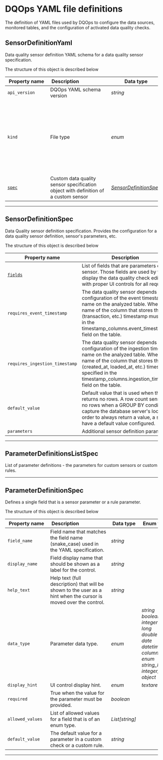 # DQOps YAML file definitions
The definition of YAML files used by DQOps to configure the data sources, monitored tables, and the configuration of activated data quality checks.


## SensorDefinitionYaml
Data quality sensor definition YAML schema for a data quality sensor specification.









The structure of this object is described below

|&nbsp;Property&nbsp;name&nbsp;|&nbsp;Description&nbsp;&nbsp;&nbsp;&nbsp;&nbsp;&nbsp;&nbsp;&nbsp;&nbsp;&nbsp;&nbsp;&nbsp;&nbsp;&nbsp;&nbsp;&nbsp;&nbsp;&nbsp;&nbsp;&nbsp;&nbsp;|&nbsp;Data&nbsp;type&nbsp;|&nbsp;Enum&nbsp;values&nbsp;|&nbsp;Default&nbsp;value&nbsp;|&nbsp;Sample&nbsp;values&nbsp;|
|---------------|---------------------------------|-----------|-------------|---------------|---------------|
|<span class="no-wrap-code ">`api_version`</span>|DQOps YAML schema version|*string*| |dqo/v1| |
|<span class="no-wrap-code ">`kind`</span>|File type|*enum*|*source*<br/>*table*<br/>*sensor*<br/>*provider_sensor*<br/>*rule*<br/>*check*<br/>*settings*<br/>*file_index*<br/>*dashboards*<br/>*default_schedules*<br/>*default_checks*<br/>*default_notifications*<br/>|sensor| |
|<span class="no-wrap-code ">[`spec`](./SensorDefinitionYaml.md#sensordefinitionspec)</span>|Custom data quality sensor specification object with definition of a custom sensor|*[SensorDefinitionSpec](./SensorDefinitionYaml.md#sensordefinitionspec)*| | | |









___


## SensorDefinitionSpec
Data Quality sensor definition specification. Provides the configuration for a data quality sensor definition, sensor&#x27;s parameters, etc.









The structure of this object is described below

|&nbsp;Property&nbsp;name&nbsp;|&nbsp;Description&nbsp;&nbsp;&nbsp;&nbsp;&nbsp;&nbsp;&nbsp;&nbsp;&nbsp;&nbsp;&nbsp;&nbsp;&nbsp;&nbsp;&nbsp;&nbsp;&nbsp;&nbsp;&nbsp;&nbsp;&nbsp;|&nbsp;Data&nbsp;type&nbsp;|&nbsp;Enum&nbsp;values&nbsp;|&nbsp;Default&nbsp;value&nbsp;|&nbsp;Sample&nbsp;values&nbsp;|
|---------------|---------------------------------|-----------|-------------|---------------|---------------|
|<span class="no-wrap-code ">[`fields`](./SensorDefinitionYaml.md#parameterdefinitionslistspec)</span>|List of fields that are parameters of a custom sensor. Those fields are used by the DQOps UI to display the data quality check editing screens with proper UI controls for all required fields.|*[ParameterDefinitionsListSpec](./SensorDefinitionYaml.md#parameterdefinitionslistspec)*| | | |
|<span class="no-wrap-code ">`requires_event_timestamp`</span>|The data quality sensor depends on the configuration of the event timestamp column name on the analyzed table. When true, the name of the column that stores the event (transaction, etc.) timestamp must be specified in the timestamp_columns.event_timestamp_column field on the table.|*boolean*| | | |
|<span class="no-wrap-code ">`requires_ingestion_timestamp`</span>|The data quality sensor depends on the configuration of the ingestion timestamp column name on the analyzed table. When true, the name of the column that stores the ingestion (created_at, loaded_at, etc.) timestamp must be specified in the timestamp_columns.ingestion_timestamp_column field on the table.|*boolean*| | | |
|<span class="no-wrap-code ">`default_value`</span>|Default value that is used when the sensor returns no rows. A row count sensor may return no rows when a GROUP BY condition is added to capture the database server&#x27;s local time zone. In order to always return a value, a sensor may have a default value configured.|*double*| | | |
|<span class="no-wrap-code ">`parameters`</span>|Additional sensor definition parameters|*Dict[string, string]*| | | |









___


## ParameterDefinitionsListSpec
List of parameter definitions - the parameters for custom sensors or custom rules.









___


## ParameterDefinitionSpec
Defines a single field that is a sensor parameter or a rule parameter.









The structure of this object is described below

|&nbsp;Property&nbsp;name&nbsp;|&nbsp;Description&nbsp;&nbsp;&nbsp;&nbsp;&nbsp;&nbsp;&nbsp;&nbsp;&nbsp;&nbsp;&nbsp;&nbsp;&nbsp;&nbsp;&nbsp;&nbsp;&nbsp;&nbsp;&nbsp;&nbsp;&nbsp;|&nbsp;Data&nbsp;type&nbsp;|&nbsp;Enum&nbsp;values&nbsp;|&nbsp;Default&nbsp;value&nbsp;|&nbsp;Sample&nbsp;values&nbsp;|
|---------------|---------------------------------|-----------|-------------|---------------|---------------|
|<span class="no-wrap-code ">`field_name`</span>|Field name that matches the field name (snake_case) used in the YAML specification.|*string*| | | |
|<span class="no-wrap-code ">`display_name`</span>|Field display name that should be shown as a label for the control.|*string*| | | |
|<span class="no-wrap-code ">`help_text`</span>|Help text (full description) that will be shown to the user as a hint when the cursor is moved over the control.|*string*| | | |
|<span class="no-wrap-code ">`data_type`</span>|Parameter data type.|*enum*|*string*<br/>*boolean*<br/>*integer*<br/>*long*<br/>*double*<br/>*date*<br/>*datetime*<br/>*column_name*<br/>*enum*<br/>*string_list*<br/>*integer_list*<br/>*object*<br/>| | |
|<span class="no-wrap-code ">`display_hint`</span>|UI control display hint.|*enum*|*textarea*<br/>| | |
|<span class="no-wrap-code ">`required`</span>|True when the value for the parameter must be provided.|*boolean*| | | |
|<span class="no-wrap-code ">`allowed_values`</span>|List of allowed values for a field that is of an enum type.|*List[string]*| | | |
|<span class="no-wrap-code ">`default_value`</span>|The default value for a parameter in a custom check or a custom rule.|*string*| | | |









___


